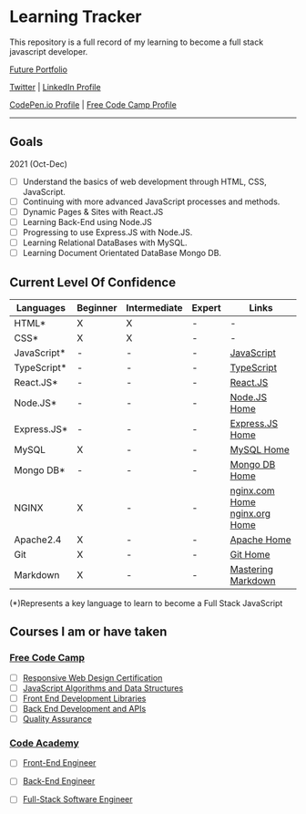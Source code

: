# Learning Tracker
This repository is a full record of my learning to become a full stack javascript developer.

[Future Portfolio](http://github.com) 

[Twitter](https://twitter.com/elliotjfarrow) | [LinkedIn Profile](https://www.linkedin.com/in/elliotjfarrow) 

[CodePen.io Profile](https://codepen.io/Elliotjfarrow) | [Free Code Camp Profile](https://www.freecodecamp.org/elliotjfarrow) 

----
## Goals

2021 (Oct-Dec)
- [ ] Understand the basics of web development through HTML, CSS, JavaScript.
- [ ] Continuing with more advanced JavaScript processes and methods.
- [ ] Dynamic Pages & Sites with React.JS 
- [ ] Learning Back-End using Node.JS
- [ ] Progressing to use Express.JS with Node.JS.
- [ ] Learning Relational DataBases with MySQL.
- [ ] Learning Document Orientated DataBase Mongo DB.

## Current Level Of Confidence

Languages      | Beginner | Intermediate | Expert | Links |
----           | ----     | ----         | ----   | ---- |
HTML*          | X        | X            | -      | - |
CSS*           | X        | X            | -      | - |
JavaScript*    | -        | -            | -      | [JavaScript](https://www.javascript.com/) |
TypeScript*    | -        | -            | -      | [TypeScript](https://www.typescriptlang.org/) |
React.JS*      | -        | -            | -      | [React.JS](https://reactjs.org/) |
Node.JS*       | -        | -            | -      | [Node.JS Home](https://nodejs.org/en/) |
Express.JS*    | -        | -            | -      | [Express.JS Home](https://expressjs.com/) |
MySQL          | X        | -            | -      | [MySQL Home](https://www.mysql.com/) |
Mongo DB*      | -        | -            | -      | [Mongo DB Home](https://www.mongodb.com/) |
NGINX          | X        | -            | -      | [nginx.com Home](https://www.nginx.com/) [nginx.org Home](https://nginx.org/) |
Apache2.4      | X        | -            | -      | [Apache Home](https://httpd.apache.org/) |
Git            | X        | -            | -      | [Git Home](https://git-scm.com/) |
Markdown       | X        | -            | -      | [Mastering Markdown](https://guides.github.com/features/mastering-markdown/) |

(*)Represents a key language to learn to become a Full Stack JavaScript 

## Courses I am or have taken

### [Free Code Camp](https://www.freecodecamp.org/)
- [ ] [Responsive Web Design Certification](https://www.freecodecamp.org/learn/responsive-web-design/)
- [ ] [JavaScript Algorithms and Data Structures](https://www.freecodecamp.org/learn/javascript-algorithms-and-data-structures/)
- [ ] [Front End Development Libraries](https://www.freecodecamp.org/learn/front-end-development-libraries/)
- [ ] [Back End Development and APIs](https://www.freecodecamp.org/learn/back-end-development-and-apis/)
- [ ] [Quality Assurance](https://www.freecodecamp.org/learn/quality-assurance/)

### [Code Academy](https://www.codecademy.com/)
- [ ] [Front-End Engineer](https://www.codecademy.com/learn/paths/front-end-engineer-career-path)
- [ ] [Back-End Engineer](https://www.codecademy.com/learn/paths/back-end-engineer-career-path)
- [ ] [Full-Stack Software Engineer](https://www.codecademy.com/learn/paths/full-stack-engineer-career-path)

